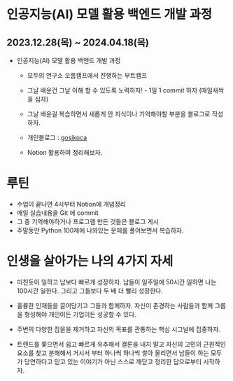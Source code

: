 # 인공지능(AI) 모델 활용 백엔드 개발 과정
## 2023.12.28(목) ~ 2024.04.18(목)  

* 인공지능(AI) 모델 활용 백엔드 개발 과정
  - 모두의 연구소 오름캠프에서 진행하는 부트캠프 


  - 그날 배운건 그날 이해 할 수 있도록 노력하자! - 1일 1 commit 하자 (매일새싹을 심자)
  - 그날 배운걸 복습하면서 새롭게 안 지식이나 기억해야할 부분을 블로그로 작성하자. 
  - 개인블로그 : [gosikoca](https://gosikoca.tistory.com/)
  - Notion 활용하여 정리해보자.

# 루틴
  - 수업이 끝나면 4시부터 Notion에 개념정리  
  - 매일 실습내용을 Git 에 commit 
  - 그 중 기억해야하거나 프로그램 만든 것들은 블로그 게시
  - 주말동안 Python 100제에 나와있는 문제를 풀어보면서 복습하자.
  
# 인생을 살아가는 나의 4가지 자세

  - 미친듯이 일하고 남보다 빠르게 성장하자. 남들이 일주일에 50시간 일하면 나는 100시간 일한다. 그리고 그들보다 두 배 더 빨리 성장한다.

  - 훌륭한 인재들을 끌어당기고 그들과 함께하자. 자신이 존경하는 사람들과 함께 그룹을 형성해야 개인이든 기업이든 성공할 수 있다.

  - 주변의 다양한 잡을을 제거하고 자신의 목표를 관통하는 핵심 시그널에 집중하자.

  - 트렌드를 쫓으면서 쉽고 빠르게 유추해서 결론을 내지 말고 자신의 고민의 근원적인 요소를 찾고 분해해서 거시서 부터 하나씩 하나씩 쌓아 올리면서 남들이 하는 모두가 
  당연하다고 믿고 있는 이야기가 아닌 스스로 깨닫고 정리한 답으로부터 시작하자.   